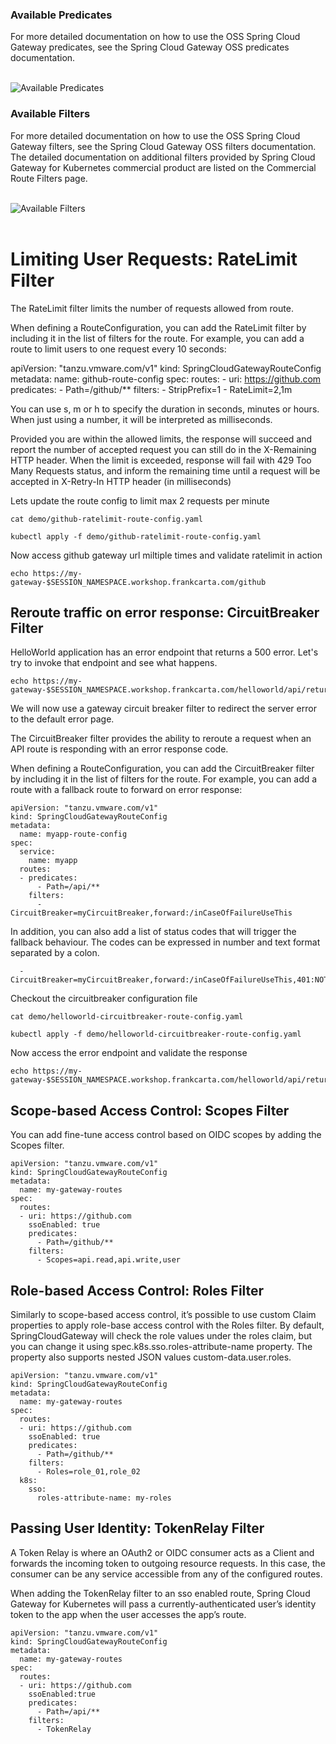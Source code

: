 
### Available Predicates

For more detailed documentation on how to use the OSS Spring Cloud Gateway predicates, see the Spring Cloud Gateway OSS predicates documentation.

<br/>

<img src="../images/predicates.png" alt="Available Predicates" style="border:none;"/>

<br/>

### Available Filters
For more detailed documentation on how to use the OSS Spring Cloud Gateway filters, see the Spring Cloud Gateway OSS filters documentation. The detailed documentation on additional filters provided by Spring Cloud Gateway for Kubernetes commercial product are listed on the Commercial Route Filters page.


<br/>

<img src="../images/filters.png" alt="Available Filters" style="border:none;"/>

<br/>

<br/>

# Limiting User Requests: RateLimit Filter

The RateLimit filter limits the number of requests allowed from route.

When defining a RouteConfiguration, you can add the RateLimit filter by including it in the list of filters for the route. For example, you can add a route to limit users to one request every 10 seconds:

apiVersion: "tanzu.vmware.com/v1"
kind: SpringCloudGatewayRouteConfig
metadata:
  name: github-route-config
spec:
  routes:
    - uri: https://github.com
      predicates:
        - Path=/github/**
      filters:
        - StripPrefix=1
        - RateLimit=2,1m

You can use s, m or h to specify the duration in seconds, minutes or hours. When just using a number, it will be interpreted as milliseconds.

Provided you are within the allowed limits, the response will succeed and report the number of accepted request you can still do in the X-Remaining HTTP header. When the limit is exceeded, response will fail with 429 Too Many Requests status, and inform the remaining time until a request will be accepted in X-Retry-In HTTP header (in milliseconds)

Lets update the route config to limit max 2 requests per minute

```execute
cat demo/github-ratelimit-route-config.yaml
```

```execute
kubectl apply -f demo/github-ratelimit-route-config.yaml
```

Now access github gateway url miltiple times and validate ratelimit in action

```execute
echo https://my-gateway-$SESSION_NAMESPACE.workshop.frankcarta.com/github
```

## Reroute traffic on error response: CircuitBreaker Filter

HelloWorld application has an error endpoint that returns a 500 error. Let's try to invoke that endpoint and see what happens.

```execute
echo https://my-gateway-$SESSION_NAMESPACE.workshop.frankcarta.com/helloworld/api/returnFailure
```

We will now use a gateway circuit breaker filter to redirect the server error to the default error page.

The CircuitBreaker filter provides the ability to reroute a request when an API route is responding with an error response code.

When defining a RouteConfiguration, you can add the CircuitBreaker filter by including it in the list of filters for the route. For example, you can add a route with a fallback route to forward on error response:

```
apiVersion: "tanzu.vmware.com/v1"
kind: SpringCloudGatewayRouteConfig
metadata:
  name: myapp-route-config
spec:
  service:
    name: myapp
  routes:
  - predicates:
      - Path=/api/**
    filters:
      - CircuitBreaker=myCircuitBreaker,forward:/inCaseOfFailureUseThis
```

In addition, you can also add a list of status codes that will trigger the fallback behaviour. The codes can be expressed in number and text format separated by a colon.

      - CircuitBreaker=myCircuitBreaker,forward:/inCaseOfFailureUseThis,401:NOT_FOUND:500

Checkout the circuitbreaker configuration file

```execute
cat demo/helloworld-circuitbreaker-route-config.yaml
```

```execute
kubectl apply -f demo/helloworld-circuitbreaker-route-config.yaml
```

Now access the error endpoint and validate the response

```execute
echo https://my-gateway-$SESSION_NAMESPACE.workshop.frankcarta.com/helloworld/api/returnFailure
```


## Scope-based Access Control: Scopes Filter

You can add fine-tune access control based on OIDC scopes by adding the Scopes filter.

```
apiVersion: "tanzu.vmware.com/v1"
kind: SpringCloudGatewayRouteConfig
metadata:
  name: my-gateway-routes
spec:
  routes:
  - uri: https://github.com
    ssoEnabled: true
    predicates:
      - Path=/github/**
    filters:
      - Scopes=api.read,api.write,user
```

## Role-based Access Control: Roles Filter

Similarly to scope-based access control, it’s possible to use custom Claim properties to apply role-base access control with the Roles filter. By default, SpringCloudGateway will check the role values under the roles claim, but you can change it using spec.k8s.sso.roles-attribute-name property. The property also supports nested JSON values custom-data.user.roles.

```
apiVersion: "tanzu.vmware.com/v1"
kind: SpringCloudGatewayRouteConfig
metadata:
  name: my-gateway-routes
spec:
  routes:
  - uri: https://github.com
    ssoEnabled: true
    predicates:
      - Path=/github/**
    filters:
      - Roles=role_01,role_02
  k8s:
    sso:
      roles-attribute-name: my-roles
```

## Passing User Identity: TokenRelay Filter

A Token Relay is where an OAuth2 or OIDC consumer acts as a Client and forwards the incoming token to outgoing resource requests. In this case, the consumer can be any service accessible from any of the configured routes.

When adding the TokenRelay filter to an sso enabled route, Spring Cloud Gateway for Kubernetes will pass a currently-authenticated user’s identity token to the app when the user accesses the app’s route.

```
apiVersion: "tanzu.vmware.com/v1"
kind: SpringCloudGatewayRouteConfig
metadata:
  name: my-gateway-routes
spec:
  routes:
  - uri: https://github.com
    ssoEnabled:true
    predicates:
      - Path=/api/**
    filters:
      - TokenRelay
```

